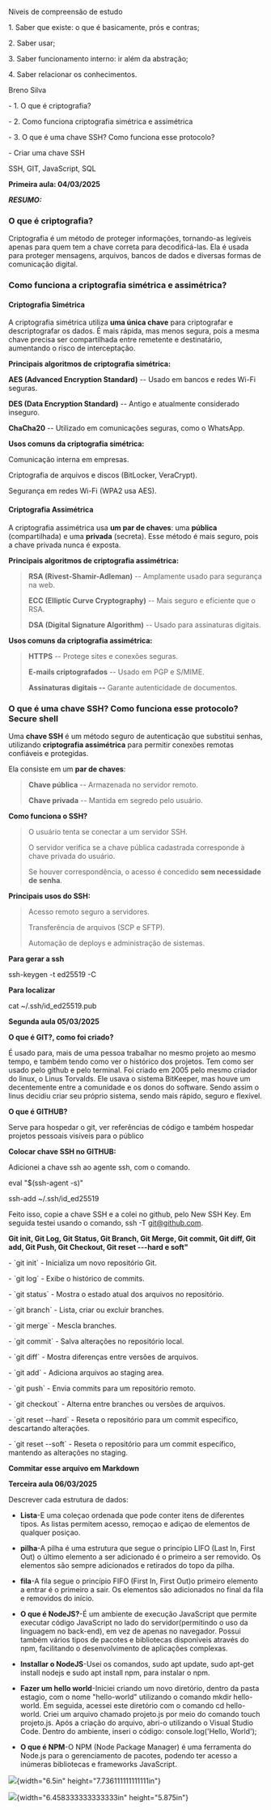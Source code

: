 Níveis de compreensão de estudo

1\. Saber que existe: o que é basicamente, prós e contras;

2\. Saber usar;

3\. Saber funcionamento interno: ir além da abstração;

4\. Saber relacionar os conhecimentos.

Breno Silva

\- 1. O que é criptografia?

\- 2. Como funciona criptografia simétrica e assimétrica

\- 3. O que é uma chave SSH? Como funciona esse protocolo?

\- Criar uma chave SSH

SSH, GIT, JavaScript, SQL

**Primeira aula: 04/03/2025**

***RESUMO:***

### **O que é criptografia?**

Criptografia é um método de proteger informações, tornando-as legíveis
apenas para quem tem a chave correta para decodificá-las. Ela é usada
para proteger mensagens, arquivos, bancos de dados e diversas formas de
comunicação digital.

### **Como funciona a criptografia simétrica e assimétrica?**

#### **Criptografia Simétrica**

A criptografia simétrica utiliza **uma única chave** para criptografar e
descriptografar os dados. É mais rápida, mas menos segura, pois a mesma
chave precisa ser compartilhada entre remetente e destinatário,
aumentando o risco de interceptação.

**Principais algoritmos de criptografia simétrica:**

**AES (Advanced Encryption Standard)** -- Usado em bancos e redes Wi-Fi
seguras.

**DES (Data Encryption Standard)** -- Antigo e atualmente considerado
inseguro.

**ChaCha20** -- Utilizado em comunicações seguras, como o WhatsApp.

**Usos comuns da criptografia simétrica:**

Comunicação interna em empresas.

Criptografia de arquivos e discos (BitLocker, VeraCrypt).

Segurança em redes Wi-Fi (WPA2 usa AES).

#### **Criptografia Assimétrica**

A criptografia assimétrica usa **um par de chaves**: uma **pública**
(compartilhada) e uma **privada** (secreta). Esse método é mais seguro,
pois a chave privada nunca é exposta.

**Principais algoritmos de criptografia assimétrica:**

> **RSA (Rivest-Shamir-Adleman)** -- Amplamente usado para segurança na
> web.
>
> **ECC (Elliptic Curve Cryptography)** -- Mais seguro e eficiente que o
> RSA.
>
> **DSA (Digital Signature Algorithm)** -- Usado para assinaturas
> digitais.

**Usos comuns da criptografia assimétrica:**

> **HTTPS** -- Protege sites e conexões seguras.
>
> **E-mails criptografados** -- Usado em PGP e S/MIME.
>
> **Assinaturas digitais --** Garante autenticidade de documentos.

### **O que é uma chave SSH? Como funciona esse protocolo? Secure shell**

Uma **chave SSH** é um método seguro de autenticação que substitui
senhas, utilizando **criptografia assimétrica** para permitir conexões
remotas confiáveis e protegidas.

Ela consiste em um **par de chaves**:

> **Chave pública** -- Armazenada no servidor remoto.
>
> **Chave privada** -- Mantida em segredo pelo usuário.

**Como funciona o SSH?**

> O usuário tenta se conectar a um servidor SSH.
>
> O servidor verifica se a chave pública cadastrada corresponde à chave
> privada do usuário.
>
> Se houver correspondência, o acesso é concedido **sem necessidade de
> senha**.

**Principais usos do SSH:**

> Acesso remoto seguro a servidores.
>
> Transferência de arquivos (SCP e SFTP).
>
> Automação de deploys e administração de sistemas.

**Para gerar a ssh**

ssh-keygen -t ed25519 -C

**Para localizar**

cat \~/.ssh/id_ed25519.pub

**Segunda aula 05/03/2025**

**O que é GIT?, como foi criado?**

É usado para, mais de uma pessoa trabalhar no mesmo projeto ao mesmo
tempo, e também tendo como ver o histórico dos projetos. Tem como ser
usado pelo github e pelo terminal. Foi criado em 2005 pelo mesmo criador
do linux, o Linus Torvalds. Ele usava o sistema BitKeeper, mas houve um
decentemente entre a comunidade e os donos do software. Sendo assim o
linus decidiu criar seu próprio sistema, sendo mais rápido, seguro e
flexível.

**O que é GITHUB?**

Serve para hospedar o git, ver referências de código e também hospedar
projetos pessoais visíveis para o público

**Colocar chave SSH no GITHUB:**

Adicionei a chave ssh ao agente ssh, com o comando.

eval \"\$(ssh-agent -s)\"

ssh-add \~/.ssh/id_ed25519

Feito isso, copie a chave SSH e a colei no github, pelo New SSH Key. Em
seguida testei usando o comando, ssh -T git@github.com.

**Git init, Git Log, Git Status, Git Branch, Git Merge, Git commit, Git
diff, Git add, Git Push, Git Checkout, Git reset ---hard e soft"**

\- \`git init\` - Inicializa um novo repositório Git.

\- \`git log\` - Exibe o histórico de commits.

\- \`git status\` - Mostra o estado atual dos arquivos no repositório.

\- \`git branch\` - Lista, criar ou excluir branches.

\- \`git merge\` - Mescla branches.

\- \`git commit\` - Salva alterações no repositório local.

\- \`git diff\` - Mostra diferenças entre versões de arquivos.

\- \`git add\` - Adiciona arquivos ao staging area.

\- \`git push\` - Envia commits para um repositório remoto.

\- \`git checkout\` - Alterna entre branches ou versões de arquivos.

\- \`git reset \--hard\` - Reseta o repositório para um commit
específico, descartando alterações.

\- \`git reset \--soft\` - Reseta o repositório para um commit
específico, mantendo as alterações no staging.

**Commitar esse arquivo em Markdown**

**Terceira aula 06/03/2025**      

Descrever cada estrutura de dados:
- **Lista**-E uma coleçao ordenada que pode conter itens de diferentes tipos. As listas permitem acesso, remoçao e adiçao de elementos de qualquer posiçao.
- **pilha**-A pilha é uma estrutura que segue o princípio LIFO (Last In, First Out) o último elemento a ser adicionado é o primeiro a ser removido. Os elementos são sempre adicionados e retirados do topo da pilha.
- **fila**-A fila segue o princípio FIFO (First In, First Out)o primeiro elemento a entrar é o primeiro a sair. Os elementos são adicionados no final da fila e removidos do início.

- **O que é NodeJS?**-É um ambiente de execução JavaScript que permite executar código JavaScript no lado do servidor(permitindo o uso da linguagem no back-end), em vez de apenas no navegador. Possui também vários tipos de pacotes e bibliotecas disponíveis através do npm, facilitando o desenvolvimento de aplicações complexas.
- **Installar o NodeJS**-Usei os comandos, sudo apt update, sudo apt-get install nodejs e sudo apt install npm, para instalar o npm.
- **Fazer um hello world**-Iniciei criando um novo diretório, dentro da pasta estagio, com o nome "hello-world" utilizando o comando mkdir hello-world. Em seguida, acessei este diretório com o comando cd hello-world. Criei um arquivo chamado projeto.js por meio do comando touch projeto.js. Após a criação do arquivo, abri-o utilizando o Visual Studio Code. Dentro do ambiente, inseri o código: console.log('Hello, World');

- **O que é NPM**-O NPM (Node Package Manager) é uma ferramenta do Node.js para o gerenciamento de pacotes, podendo ter acesso a inúmeras bibliotecas e frameworks JavaScript.

![](media/image1.png){width="6.5in" height="7.736111111111111in"}

![](media/image2.png){width="6.458333333333333in" height="5.875in"}
